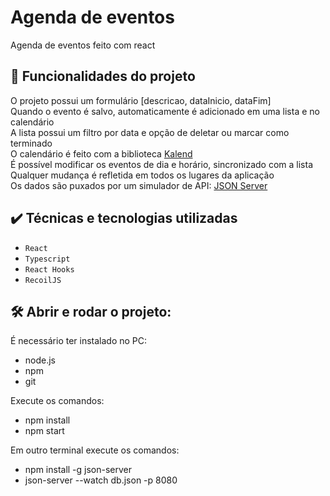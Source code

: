 # Agenda de eventos

Agenda de eventos feito com react

## 🔨 Funcionalidades do projeto

O projeto possui um formulário [descricao, dataInicio, dataFim]  
Quando o evento é salvo, automaticamente é adicionado em uma lista e no calendário  
A lista possui um filtro por data e opção de deletar ou marcar como terminado  
O calendário é feito com a biblioteca <a href="https://kalend.org/">Kalend</a>  
É possível modificar os eventos de dia e horário, sincronizado com a lista  
Qualquer mudança é refletida em todos os lugares da aplicação  
Os dados são puxados por um simulador de API: <a href="https://github.com/typicode/json-server#getting-started">JSON Server</a>

## ✔️ Técnicas e tecnologias utilizadas

- `React`
- `Typescript`
- `React Hooks`
- `RecoilJS`

## 🛠️ Abrir e rodar o projeto:

É necessário ter instalado no PC:
- node.js
- npm
- git

Execute os comandos:
- npm install
- npm start

Em outro terminal execute os comandos:
- npm install -g json-server
- json-server --watch db.json -p 8080